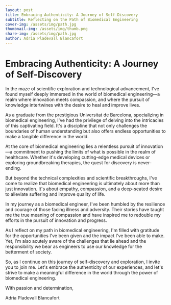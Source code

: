 ```yaml
---
layout: post
title: Embracing Authenticity: A Journey of Self-Discovery
subtitle: Reflecting on the Path of Biomedical Engineering
cover-img: /assets/img/path.jpg
thumbnail-img: /assets/img/thumb.png
share-img: /assets/img/path.jpg
author: Adria Pladevall Blancafort
---
```


# Embracing Authenticity: A Journey of Self-Discovery

In the maze of scientific exploration and technological advancement, I've found myself deeply immersed in the world of biomedical engineering—a realm where innovation meets compassion, and where the pursuit of knowledge intertwines with the desire to heal and improve lives.

As a graduate from the prestigious Universitat de Barcelona, specializing in biomedical engineering, I've had the privilege of delving into the intricacies of this captivating field. It's a discipline that not only challenges the boundaries of human understanding but also offers endless opportunities to make a tangible difference in the world.

At the core of biomedical engineering lies a relentless pursuit of innovation—a commitment to pushing the limits of what is possible in the realm of healthcare. Whether it's developing cutting-edge medical devices or exploring groundbreaking therapies, the quest for discovery is never-ending.

But beyond the technical complexities and scientific breakthroughs, I've come to realize that biomedical engineering is ultimately about more than just innovation. It's about empathy, compassion, and a deep-seated desire to alleviate suffering and improve quality of life.

In my journey as a biomedical engineer, I've been humbled by the resilience and courage of those facing illness and adversity. Their stories have taught me the true meaning of compassion and have inspired me to redouble my efforts in the pursuit of innovation and progress.

As I reflect on my path in biomedical engineering, I'm filled with gratitude for the opportunities I've been given and the impact I've been able to make. Yet, I'm also acutely aware of the challenges that lie ahead and the responsibility we bear as engineers to use our knowledge for the betterment of society.

So, as I continue on this journey of self-discovery and exploration, I invite you to join me. Let's embrace the authenticity of our experiences, and let's strive to make a meaningful difference in the world through the power of biomedical engineering.

With passion and determination,

Adria Pladevall Blancafort
